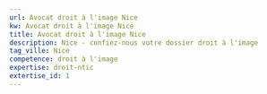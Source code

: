 ```yaml
---
url: Avocat droit à l'image Nice
kw: Avocat droit à l'image Nice
title: Avocat droit à l'image Nice
description: Nice - confiez-nous votre dossier droit à l'image
tag_ville: Nice
competence: droit à l'image
expertise: droit-ntic
extertise_id: 1
---
```

